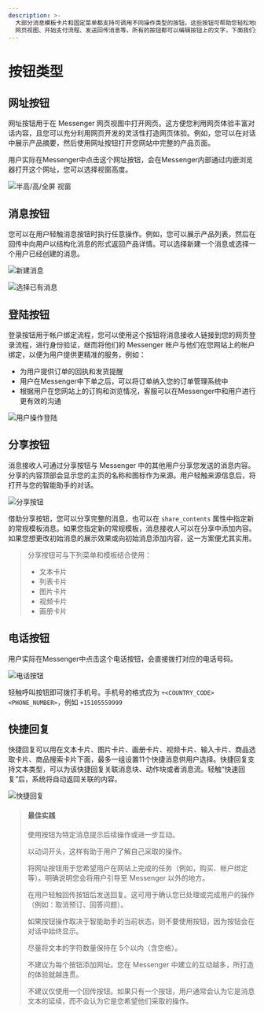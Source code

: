 ```yaml
---
description: >-
  大部分消息模板卡片和固定菜单都支持可调用不同操作类型的按钮。这些按钮可帮助您轻松地向消息接收人提供回应模板消息时可采取的操作，例如，打开 Messenger
  网页视图、开始支付流程、发送回传消息等。所有的按钮都可以编辑按钮上的文字，下面我们会介绍几种按钮的功能。
---
```


# 按钮类型

## 网址按钮

网址按钮用于在 Messenger 网页视图中打开网页。这方便您利用网页体验丰富对话内容，且您可以充分利用网页开发的灵活性打造网页体验。例如，您可以在对话中展示产品摘要，然后使用网址按钮打开您网站中完整的产品页面。

用户实际在Messenger中点击这个网址按钮，会在Messenger内部通过内嵌浏览器打开这个网址，您可以选择视窗高度。

![&#x534A;&#x9AD8;/&#x9AD8;/&#x5168;&#x5C4F; &#x89C6;&#x7A97;](../.gitbook/assets/tu-pian-1.png)

## 消息按钮

您可以在用户轻触消息按钮时执行任意操作。例如，您可以展示产品列表，然后在回传中向用户以结构化消息的形式返回产品详情。可以选择新建一个消息或选择一个用户已经创建的消息。

![&#x65B0;&#x5EFA;&#x6D88;&#x606F;](../.gitbook/assets/image%20%28156%29.png)

![&#x9009;&#x62E9;&#x5DF2;&#x6709;&#x6D88;&#x606F;](../.gitbook/assets/image%20%28126%29.png)

## 登陆按钮

登录按钮用于帐户绑定流程，您可以使用这个按钮将消息接收人链接到您的网页登录流程，进行身份验证，继而将他们的 Messenger 帐户与他们在您网站上的帐户绑定，以便为用户提供更精准的服务，例如：

* 为用户提供订单的回执和发货提醒
* 用户在Messenger中下单之后，可以将订单纳入您的订单管理系统中
* 根据用户在您网站上的订购和浏览情况，客服可以在Messenger中和用户进行更有效的沟通

![&#x7528;&#x6237;&#x64CD;&#x4F5C;&#x767B;&#x9646;](../.gitbook/assets/image%20%28114%29.png)

## 分享按钮

消息接收人可通过分享按钮与 Messenger 中的其他用户分享您发送的消息内容。分享的内容顶部会显示您的主页的名称和图标作为来源。用户轻触来源信息后，将打开与您的智能助手的对话。

![&#x5206;&#x4EAB;&#x6309;&#x94AE;](../.gitbook/assets/image%20%2888%29.png)

借助分享按钮，您可以分享完整的消息，也可以在 `share_contents` 属性中指定新的常规模板消息。如果您指定新的常规模板，消息接收人可以在分享中添加内容。如果您想更改初始消息的展示效果或向初始消息添加内容，这一方案便尤其实用。

> 分享按钮可与下列菜单和模板结合使用：
>
> * 文本卡片
> * 列表卡片
> * 图片卡片
> * 视频卡片
> * 画册卡片

## 电话按钮

用户实际在Messenger中点击这个电话按钮，会直接拨打对应的电话号码。

![&#x7535;&#x8BDD;&#x6309;&#x94AE;](../.gitbook/assets/image%20%28141%29.png)

轻触呼叫按钮即可拨打手机号。手机号的格式应为 `+<COUNTRY_CODE><PHONE_NUMBER>`，例如 `+15105559999`

## 快捷回复

快捷回复可以用在文本卡片、图片卡片、画册卡片、视频卡片、输入卡片、商品选取卡片、商品搜索卡片下面，最多一组设置11个快捷消息供用户选择。快捷回复支持文本类型，可以为该快捷回复关联消息块、动作块或者消息流。轻触“快速回复”后，系统将自动返回关联的内容。

![&#x5FEB;&#x6377;&#x56DE;&#x590D;](../.gitbook/assets/image%20%2851%29.png)

> #### 最佳实践
>
> 使用按钮为特定消息提示后续操作或进一步互动。
>
> 以动词开头，这样有助于用户了解自己采取的操作。
>
> 将网址按钮用于您希望用户在网站上完成的任务（例如，购买、帐户绑定等）。明确说明您会将用户引导至 Messenger 以外的地方。
>
> 在用户轻触回传按钮后发送回复。这可用于确认您已处理或完成用户的操作（例如：取消预订、回答问题）。
>
> 如果按钮操作取决于智能助手的当前状态，则不要使用按钮，因为按钮会在对话中始终显示。
>
> 尽量将文本的字符数量保持在 5个以内（含空格）。
>
> 不建议为每个按钮添加网址。您在 Messenger 中建立的互动越多，所打造的体验就越连贯。
>
> 不建议仅使用一个回传按钮。如果只有一个按钮，用户通常会认为它是消息文本的延续，而不会认为它是您希望他们采取的操作。

